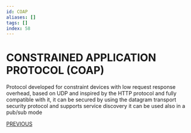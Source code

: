 ```yaml
---
id: COAP
aliases: []
tags: []
index: 58
---
```


# CONSTRAINED APPLICATION PROTOCOL (COAP)

Protocol developed for constraint devices with low request response overhead, based on UDP and inspired by the HTTP protocol and fully compatible with it, it can be secured by using the datagram transport security protocol and supports service discovery it can be used also in a pub/sub mode

[PREVIOUS](REST.md)
